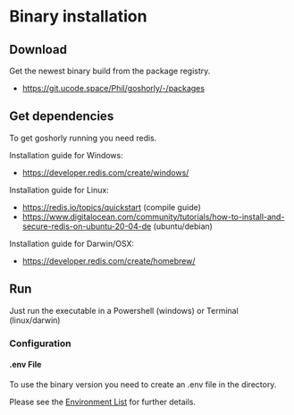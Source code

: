 # Binary installation

## Download
Get the newest binary build from the package registry.
- https://git.ucode.space/Phil/goshorly/-/packages

## Get dependencies
To get goshorly running you need redis.

Installation guide for Windows:
- https://developer.redis.com/create/windows/

Installation guide for Linux:
- https://redis.io/topics/quickstart (compile guide)
- https://www.digitalocean.com/community/tutorials/how-to-install-and-secure-redis-on-ubuntu-20-04-de (ubuntu/debian)

Installation guide for Darwin/OSX:
- https://developer.redis.com/create/homebrew/

## Run
Just run the executable in a Powershell (windows) or Terminal (linux/darwin)

### Configuration
#### .env File
To use the binary version you need to create an .env file in the directory.

Please see the [Environment List](../environment.md) for further details.